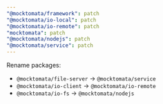 ```yaml
---
"@mocktomata/framework": patch
"@mocktomata/io-local": patch
"@mocktomata/io-remote": patch
"mocktomata": patch
"@mocktomata/nodejs": patch
"@mocktomata/service": patch
---
```


Rename packages:

- `@mocktomata/file-server` -> `@mocktomata/service`
- `@mocktomata/io-client` -> `@mocktomata/io-remote`
- `@mocktomata/io-fs` -> `@mocktomata/nodejs`
